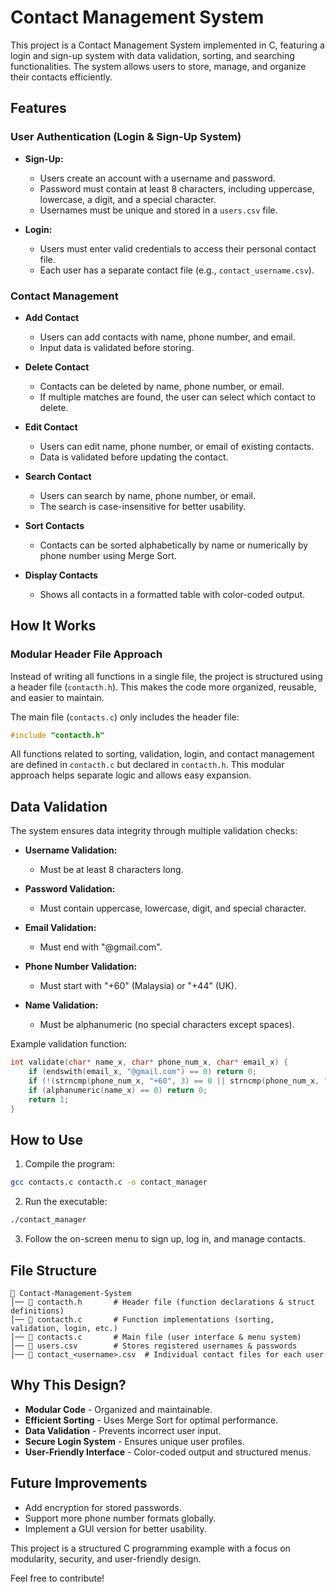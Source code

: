 # Contact Management System

This project is a Contact Management System implemented in C, featuring a login and sign-up system with data validation, sorting, and searching functionalities. The system allows users to store, manage, and organize their contacts efficiently.

## Features

### User Authentication (Login & Sign-Up System)
- **Sign-Up:**
  - Users create an account with a username and password.
  - Password must contain at least 8 characters, including uppercase, lowercase, a digit, and a special character.
  - Usernames must be unique and stored in a `users.csv` file.

- **Login:**
  - Users must enter valid credentials to access their personal contact file.
  - Each user has a separate contact file (e.g., `contact_username.csv`).

### Contact Management
- **Add Contact**  
  - Users can add contacts with name, phone number, and email.  
  - Input data is validated before storing.  

- **Delete Contact**  
  - Contacts can be deleted by name, phone number, or email.  
  - If multiple matches are found, the user can select which contact to delete.  

- **Edit Contact**  
  - Users can edit name, phone number, or email of existing contacts.  
  - Data is validated before updating the contact.  

- **Search Contact**  
  - Users can search by name, phone number, or email.  
  - The search is case-insensitive for better usability.  

- **Sort Contacts**  
  - Contacts can be sorted alphabetically by name or numerically by phone number using Merge Sort.  

- **Display Contacts**  
  - Shows all contacts in a formatted table with color-coded output.  

## How It Works

### Modular Header File Approach
Instead of writing all functions in a single file, the project is structured using a header file (`contacth.h`). This makes the code more organized, reusable, and easier to maintain.

The main file (`contacts.c`) only includes the header file:

```c
#include "contacth.h"
```

All functions related to sorting, validation, login, and contact management are defined in `contacth.c` but declared in `contacth.h`. This modular approach helps separate logic and allows easy expansion.

## Data Validation

The system ensures data integrity through multiple validation checks:

- **Username Validation:**
  - Must be at least 8 characters long.

- **Password Validation:**
  - Must contain uppercase, lowercase, digit, and special character.

- **Email Validation:**
  - Must end with "@gmail.com".

- **Phone Number Validation:**
  - Must start with "+60" (Malaysia) or "+44" (UK).

- **Name Validation:**
  - Must be alphanumeric (no special characters except spaces).

Example validation function:

```c
int validate(char* name_x, char* phone_num_x, char* email_x) {
    if (endswith(email_x, "@gmail.com") == 0) return 0;
    if (!(strncmp(phone_num_x, "+60", 3) == 0 || strncmp(phone_num_x, "+44", 3) == 0)) return 0;
    if (alphanumeric(name_x) == 0) return 0;
    return 1;
}
```

## How to Use

1. Compile the program:
```bash
gcc contacts.c contacth.c -o contact_manager
```

2. Run the executable:
```bash
./contact_manager
```

3. Follow the on-screen menu to sign up, log in, and manage contacts.

## File Structure

```
📁 Contact-Management-System  
│── 📄 contacth.h       # Header file (function declarations & struct definitions)  
│── 📄 contacth.c       # Function implementations (sorting, validation, login, etc.)  
│── 📄 contacts.c       # Main file (user interface & menu system)  
│── 📄 users.csv        # Stores registered usernames & passwords  
│── 📄 contact_<username>.csv  # Individual contact files for each user  
```

## Why This Design?

- **Modular Code** - Organized and maintainable.
- **Efficient Sorting** - Uses Merge Sort for optimal performance.
- **Data Validation** - Prevents incorrect user input.
- **Secure Login System** - Ensures unique user profiles.
- **User-Friendly Interface** - Color-coded output and structured menus.

## Future Improvements

- Add encryption for stored passwords.
- Support more phone number formats globally.
- Implement a GUI version for better usability.

This project is a structured C programming example with a focus on modularity, security, and user-friendly design.

Feel free to contribute!
